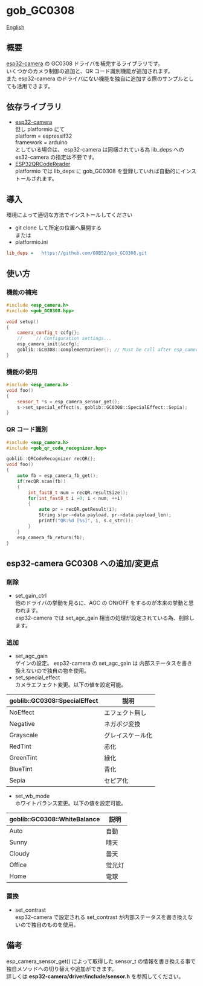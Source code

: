 # gob_GC0308

[English](README.en.md)

## 概要
[esp32-camera](https://github.com/espressif/esp32-camera) の GC0308 ドライバを補完するライブラリです。  
いくつかのカメラ制御の追加と、QR コード識別機能が追加されます。  
また esp32-camera のドライバにない機能を独自に追加する際のサンプルとしても活用できます。


 ## 依存ライブラリ
* [esp32-camera](https://github.com/espressif/esp32-camera)  
但し platformio にて  
platform = espressif32  
framework = arduino  
としている場合は、 esp32-camera は同梱されている為 lib_deps への es32-camera の指定は不要です。
* [ESP32QRCodeReader](https://github.com/alvarowolfx/ESP32QRCodeReader)  
platformio では lib\_deps に gob_GC0308 を登録していれば自動的にインストールされます。

## 導入
環境によって適切な方法でインストールしてください
* git clone して所定の位置へ展開する  
または
* platformio.ini
```ini
lib_deps =   https://github.com/GOB52/gob_GC0308.git
```

## 使い方

### 機能の補完
```cpp
#include <esp_camera.h>
#include <gob_GC0308.hpp>

void setup()
{
    camera_config_t ccfg{};
    //     // Configuration settings...
    esp_camera_init(&ccfg);
    goblib::GC0308::complementDriver(); // Must be call after esp_camera_init()
}
```

### 機能の使用
```cpp
#include <esp_camera.h>
void foo()
{
    sensor_t *s = esp_camera_sensor_get();
	s->set_special_effect(s, goblib::GC0308::SpecialEffect::Sepia);
}
```

### QR コード識別
```cpp
#include <esp_camera.h>
#include <gob_qr_code_recognizer.hpp>

goblib::QRCodeRecognizer recQR{};
void foo()
{
    auto fb = esp_camera_fb_get();
    if(recQR.scan(fb))
    {
        int_fast8_t num = recQR.resultSize();
        for(int_fast8_t i =0; i < num; ++i)
        {
            auto pr = recQR.getResult(i);
            String s(pr->data.payload, pr->data.payload_len);
            printf("QR:%d [%s]", i, s.c_str());
        }
    }
    esp_camera_fb_return(fb);
}
```

## esp32-camera GC0308 への追加/変更点
### 削除
* set\_gain\_ctrl  
他のドライバの挙動を見るに、AGC の ON/OFF をするのが本来の挙動と思われます。  
esp32-camera では set_agc_gain 相当の処理が設定されている為、削除します。
### 追加
* set\_agc\_gain  
ゲインの設定。 esp32-camera の set_agc_gain は 内部ステータスを書き換えないので独自の物を使用。
* set\_special\_effect  
カメラエフェクト変更。以下の値を設定可能。

|goblib::GC0308::SpecialEffect|説明|
|---|---|
|NoEffect|エフェクト無し|
|Negative|ネガポジ変換|
|Grayscale|グレイスケール化|
|RedTint|赤化|
|GreenTint|緑化|
|BlueTint|青化|
|Sepia|セピア化|

* set\_wb\_mode  
ホワイトバランス変更。以下の値を設定可能。

|goblib::GC0308::WhiteBalance|説明|
|---|---|
|Auto|自動|
|Sunny|晴天|
|Cloudy|曇天|
|Office|蛍光灯|
|Home|電球|

### 置換
* set\_contrast  
esp32-camera で設定される set_contrast が内部ステータスを書き換えないので独自のものを使用。

## 備考
esp\_camera\_sensor\_get() によって取得した sensor\_t の情報を書き換える事で独自メソッドへの切り替えや追加ができます。  
詳しくは **esp32-camera/driver/include/sensor.h** を参照してください。

